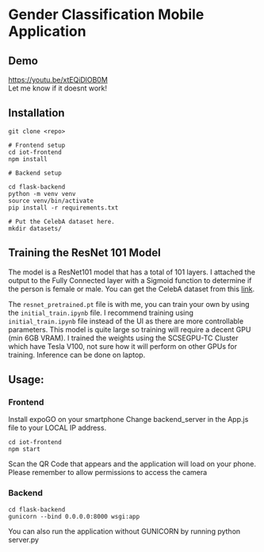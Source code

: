 # Gender Classification Mobile Application

## Demo

https://youtu.be/xtEQiDlOB0M  
Let me know if it doesnt work!

## Installation

```
git clone <repo>

# Frontend setup
cd iot-frontend
npm install

# Backend setup

cd flask-backend
python -m venv venv
source venv/bin/activate
pip install -r requirements.txt

# Put the CelebA dataset here.
mkdir datasets/
```

## Training the ResNet 101 Model

The model is a ResNet101 model that has a total of 101 layers. I attached the output to the Fully Connected layer with a Sigmoid function to determine if the person is female or male.
You can get the CelebA dataset from this [link](https://mmlab.ie.cuhk.edu.hk/projects/CelebA.html).

The `resnet_pretrained.pt` file is with me, you can train your own by using the `initial_train.ipynb` file. I recommend training using `initial_train.ipynb` file instead of the UI as there are more controllable parameters. This model is quite large so training will require a decent GPU (min 6GB VRAM). I trained the weights using the SCSEGPU-TC Cluster which have Tesla V100, not sure how it will perform on other GPUs for training. Inference can be done on laptop.

## Usage:

### Frontend

Install expoGO on your smartphone
Change backend_server in the App.js file to your LOCAL IP address.

```
cd iot-frontend
npm start
```

Scan the QR Code that appears and the application will load on your phone.  
Please remember to allow permissions to access the camera

### Backend

```
cd flask-backend
gunicorn --bind 0.0.0.0:8000 wsgi:app
```

You can also run the application without GUNICORN by running python server.py
